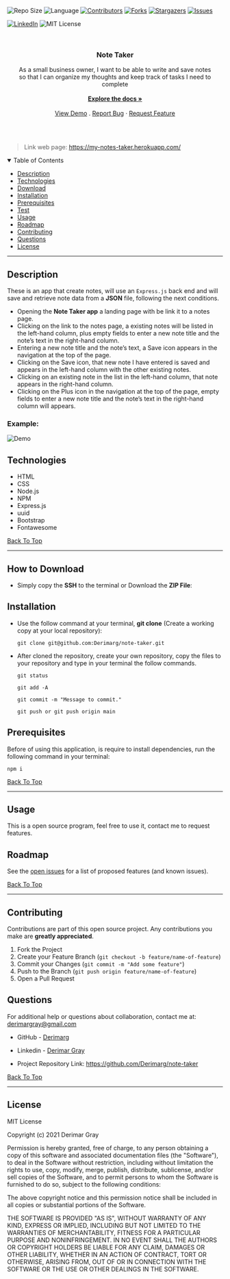 
![Repo Size][repo-size]
![Language][GitHub-language]
[![Contributors][contributors-shield]][contributors-url]
[![Forks][forks-shield]][forks-url]
[![Stargazers][stars-shield]][stars-url]
[![Issues][issues-shield]][issues-url]

[![LinkedIn][linkedin-shield]][linkedin-url]
![MIT License][license-shield]

<br />
<p align="center">



<h3 align="center" id="note-taker">Note Taker</h3>

<p align="center">
As a small business owner, I want to be able to write and save notes<br />
so that I can organize my thoughts and keep track of tasks I need to complete
<br />
<br/>
<a href="#how-to-download"><strong>Explore the docs »</strong></a>
<br />
<br />
<a href="#example">View Demo</a>
.
<a href="https://github.com/Derimarg/note-taker/issues">Report Bug</a>
·
<a href="https://github.com/Derimarg/note-taker/issues">Request Feature</a>
</p>
</p>
<br />
<br />

> Link web page: https://my-notes-taker.herokuapp.com/

<details open="open">
<summary>Table of Contents</summary>
<ul>
<li><a href="#description">Description</a></li>
<li><a href="#technologies">Technologies</a></li>
<li><a href="#how-to-download">Download</a></li>
<li><a href="#installation">Installation</a></li>
<li><a href="#prerequisites">Prerequisites</a></li>
<li><a href="#test">Test</a></li>
<li><a href="#usage">Usage</a></li>
<li><a href="#roadmap">Roadmap</a></li>
<li><a href="#contributing">Contributing</a></li>

<li><a href="#questions">Questions</a></li>
<li><a href="#license">License</a></li>
</ul>
</details>


---
  
## Description
  
These is an app that create notes, will use an `Express.js` back end and will save and retrieve note data from a **JSON** file, following the next conditions.

- Opening the **Note Taker app** a landing page with be link it to a notes page.
- Clicking on the link to the notes page, a existing notes will be listed in the left-hand column, plus empty fields to enter a new note title and the note’s text in the right-hand column.
- Entering a new note title and the note’s text, a Save icon appears in the navigation at the top of the page.
- Clicking on the Save icon, that new note I have entered is saved and appears in the left-hand column with the other existing notes.
- Clicking on an existing note in the list in the left-hand column, that note appears in the right-hand column.
- Clicking on the Plus icon in the navigation at the top of the page, empty fields to enter a new note title and the note’s text in the right-hand column will appears.

### Example:
  
  ![Demo](./public/assets/images/demo.gif)


## Technologies

- HTML
- CSS
- Node.js
- NPM
- Express.js
- uuid
- Bootstrap
- Fontawesome

[Back To Top](#note-taker)

---

## How to Download

- Simply copy the **SSH** to the terminal or Download the **ZIP File**:

## Installation

- Use the follow command at your terminal, **git clone** (Create a working copy at your local repository):

  ```
  git clone git@github.com:Derimarg/note-taker.git
  ```

- After cloned the repository, create your own repository, copy the files to your repository and type in your terminal the follow commands. 

  ```
  git status

  git add -A

  git commit -m "Message to commit."

  git push or git push origin main
  ```

## Prerequisites

Before of using this application, is require to install dependencies, run the following command in your terminal:

  ```
  npm i
  ```

[Back To Top](#note-taker)

---

  ## Usage

  This is a open source program, feel free to use it, contact me to request features.

<!-- ROADMAP -->
## Roadmap

See the [open issues](https://github.com/Derimarg/note-taker/issues) for a list of proposed features (and known issues).

[Back To Top](#note-taker)

---

<!-- CONTRIBUTORS -->
## Contributing

Contributions are part of this open source project. Any contributions you make are **greatly appreciated**.

1. Fork the Project
2. Create your Feature Branch (`git checkout -b feature/name-of-feature`)
3. Commit your Changes (`git commit -m "Add some feature"`)
4. Push to the Branch (`git push origin feature/name-of-feature`)
5. Open a Pull Request



## Questions

For additional help or questions about collaboration, contact me at: derimargray@gmail.com

- GitHub - [Derimarg](https://github.com/Derimarg/)

- Linkedin - [Derimar Gray](https://www.linkedin.com/in/derimar-gray-676275132/)
- Project Repository Link: https://github.com/Derimarg/note-taker

[Back To Top](#note-taker)

---


## License

MIT License

Copyright (c) 2021 Derimar Gray

Permission is hereby granted, free of charge, to any person obtaining a copy of this software and associated documentation files (the "Software"), to deal in the Software without restriction, including without limitation the rights to use, copy, modify, merge, publish, distribute, sublicense, and/or sell copies of the Software, and to permit persons to whom the Software is furnished to do so, subject to the following conditions:

The above copyright notice and this permission notice shall be included in all copies or substantial portions of the Software.

THE SOFTWARE IS PROVIDED "AS IS", WITHOUT WARRANTY OF ANY KIND, EXPRESS OR IMPLIED, INCLUDING BUT NOT LIMITED TO THE WARRANTIES OF MERCHANTABILITY, FITNESS FOR A PARTICULAR PURPOSE AND NONINFRINGEMENT. IN NO EVENT SHALL THE AUTHORS OR COPYRIGHT HOLDERS BE LIABLE FOR ANY CLAIM, DAMAGES OR OTHER LIABILITY, WHETHER IN AN ACTION OF CONTRACT, TORT OR OTHERWISE, ARISING FROM, OUT OF OR IN CONNECTION WITH THE SOFTWARE OR THE USE OR OTHER DEALINGS IN THE SOFTWARE.
  

[repo-size]: https://img.shields.io/github/repo-size/Derimarg/note-taker?style=for-the-badge
[GitHub-language]: https://img.shields.io/github/languages/top/Derimarg/note-taker?color=yellow&style=for-the-badge
[contributors-shield]: https://img.shields.io/github/contributors/Derimarg/note-taker.svg?style=for-the-badge
[contributors-url]: https://github.com/Derimarg/note-taker/graphs/contributors
[forks-shield]: https://img.shields.io/github/forks/Derimarg/note-taker.svg?color=9cf&style=for-the-badge
[forks-url]: https://github.com/Derimarg/note-taker/network/members
[stars-shield]: https://img.shields.io/github/stars/Derimarg/note-taker.svg?color=blueviolet&style=for-the-badge
[stars-url]: https://github.com/Derimarg/note-taker/stargazers
[issues-shield]: https://img.shields.io/github/issues/Derimarg/note-taker.svg?style=for-the-badge
[issues-url]: https://github.com/Derimarg/note-taker/issues
[license-shield]: https://img.shields.io/static/v1?label=license&message=MIT&color=yellowgreen.svg&style=for-the-badge


[linkedin-shield]: https://img.shields.io/badge/-LinkedIn-black.svg?style=for-the-badge&logo=linkedin&colorB=555
[linkedin-url]: https://www.linkedin.com/in/derimar-gray-676275132/
  